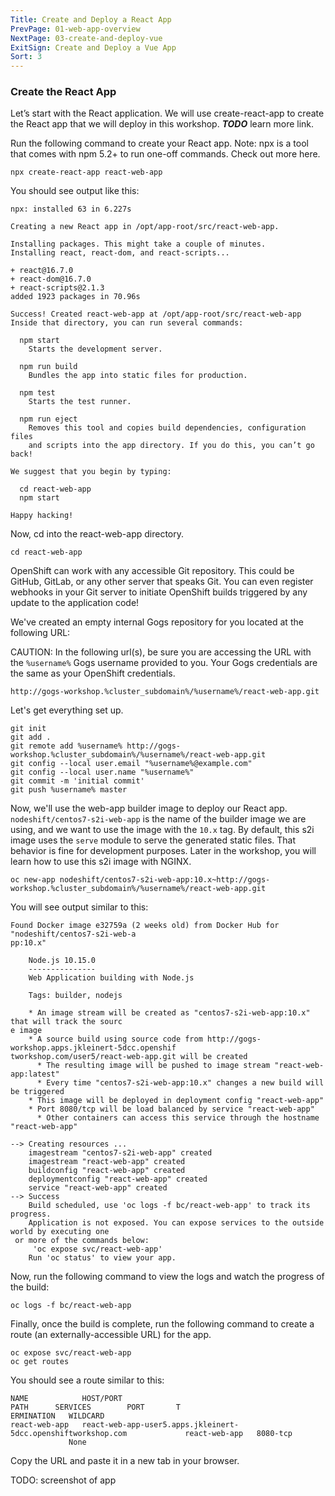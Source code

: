 ```yaml
---
Title: Create and Deploy a React App
PrevPage: 01-web-app-overview
NextPage: 03-create-and-deploy-vue
ExitSign: Create and Deploy a Vue App
Sort: 3
---
```


### Create the React App

Let’s start with the React application. We will use create-react-app to create the React app that we will deploy in this workshop. ***TODO*** learn more link.

Run the following command to create your React app. Note: npx is a tool that comes with npm 5.2+ to run one-off commands. Check out more here.

```execute
npx create-react-app react-web-app
```

You should see output like this:

```
npx: installed 63 in 6.227s

Creating a new React app in /opt/app-root/src/react-web-app.

Installing packages. This might take a couple of minutes.
Installing react, react-dom, and react-scripts...

+ react@16.7.0
+ react-dom@16.7.0
+ react-scripts@2.1.3
added 1923 packages in 70.96s

Success! Created react-web-app at /opt/app-root/src/react-web-app
Inside that directory, you can run several commands:

  npm start
    Starts the development server.

  npm run build
    Bundles the app into static files for production.

  npm test
    Starts the test runner.

  npm run eject
    Removes this tool and copies build dependencies, configuration files
    and scripts into the app directory. If you do this, you can’t go back!

We suggest that you begin by typing:

  cd react-web-app
  npm start

Happy hacking!
```

Now, cd into the react-web-app directory.

```execute
cd react-web-app
```

OpenShift can work with any accessible Git repository. This could be GitHub,
GitLab, or any other server that speaks Git. You can even register webhooks in
your Git server to initiate OpenShift builds triggered by any update to the
application code!

We've created an empty internal Gogs repository for you located at the following URL:

CAUTION: In the following url(s), be sure you are accessing the URL with the `%username%` Gogs username provided to you. Your Gogs credentials are the same as your OpenShift credentials.

```copy
http://gogs-workshop.%cluster_subdomain%/%username%/react-web-app.git
```

Let's get everything set up.

```execute
git init
git add .
git remote add %username% http://gogs-workshop.%cluster_subdomain%/%username%/react-web-app.git
git config --local user.email "%username%@example.com"
git config --local user.name "%username%"
git commit -m 'initial commit'
git push %username% master
```

Now, we'll use the web-app builder image to deploy our React app. `nodeshift/centos7-s2i-web-app` is the name of the builder image we are using, and we want to use the image with the `10.x` tag. By default, this s2i image uses the `serve` module to serve the generated static files. That behavior is fine for development purposes. Later in the workshop, you will learn how to use this s2i image with NGINX.

```execute
oc new-app nodeshift/centos7-s2i-web-app:10.x~http://gogs-workshop.%cluster_subdomain%/%username%/react-web-app.git
```

You will see output similar to this:

```
Found Docker image e32759a (2 weeks old) from Docker Hub for "nodeshift/centos7-s2i-web-a
pp:10.x"

    Node.js 10.15.0
    ---------------
    Web Application building with Node.js

    Tags: builder, nodejs

    * An image stream will be created as "centos7-s2i-web-app:10.x" that will track the sourc
e image
    * A source build using source code from http://gogs-workshop.apps.jkleinert-5dcc.openshif
tworkshop.com/user5/react-web-app.git will be created
      * The resulting image will be pushed to image stream "react-web-app:latest"
      * Every time "centos7-s2i-web-app:10.x" changes a new build will be triggered
    * This image will be deployed in deployment config "react-web-app"
    * Port 8080/tcp will be load balanced by service "react-web-app"
      * Other containers can access this service through the hostname "react-web-app"

--> Creating resources ...
    imagestream "centos7-s2i-web-app" created
    imagestream "react-web-app" created
    buildconfig "react-web-app" created
    deploymentconfig "react-web-app" created
    service "react-web-app" created
--> Success
    Build scheduled, use 'oc logs -f bc/react-web-app' to track its progress.
    Application is not exposed. You can expose services to the outside world by executing one
 or more of the commands below:
     'oc expose svc/react-web-app'
    Run 'oc status' to view your app.
```

Now, run the following command to view the logs and watch the progress of the build:

```execute
oc logs -f bc/react-web-app
```

Finally, once the build is complete, run the following command to create a route (an externally-accessible URL) for the app.

```execute
oc expose svc/react-web-app
oc get routes
```

You should see a route similar to this:

```
NAME            HOST/PORT                                                       PATH      SERVICES        PORT       T
ERMINATION   WILDCARD
react-web-app   react-web-app-user5.apps.jkleinert-5dcc.openshiftworkshop.com             react-web-app   8080-tcp
             None
```

Copy the URL and paste it in a new tab in your browser.

TODO: screenshot of app
